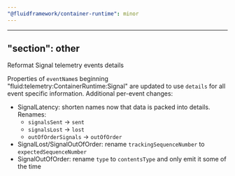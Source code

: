 ```yaml
---
"@fluidframework/container-runtime": minor
---
```

---
"section": other
---

Reformat Signal telemetry events details

Properties of `eventName`s beginning "fluid:telemetry:ContainerRuntime:Signal" are updated to use `details` for all event specific information. Additional per-event changes:
- SignalLatency: shorten names now that data is packed into details. Renames:
   - `signalsSent` -> `sent`
   - `signalsLost` -> `lost`
   - `outOfOrderSignals` -> `outOfOrder`
- SignalLost/SignalOutOfOrder: rename `trackingSequenceNumber` to `expectedSequenceNumber`
- SignalOutOfOrder: rename `type` to `contentsType` and only emit it some of the time
